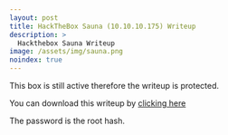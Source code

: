 ```yaml
---
layout: post
title: HackTheBox Sauna (10.10.10.175) Writeup
description: >
  Hackthebox Sauna Writeup
image: /assets/img/sauna.png
noindex: true
---
```


This box is still active therefore the writeup is protected.

You can download this writeup by [clicking here](/active/pdf/sauna.pdf)

The password is the root hash.
